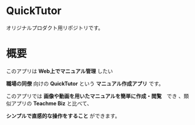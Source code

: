 # QuickTutor
オリジナルプロダクト用リポジトリです。

# 概要
このアプリは **Web上でマニュアル管理** したい

**職場の同僚** 向けの **QuickTutor** という **マニュアル作成アプリ** です。

このアプリでは **画像や動画を用いたマニュアルを簡単に作成・閲覧**　でき 、類似アプリの **Teachme Biz** と比べて、

**シンプルで直感的な操作をすること** ができます。
